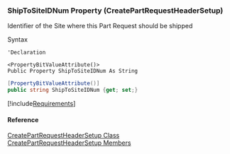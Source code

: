 ﻿### ShipToSiteIDNum Property (CreatePartRequestHeaderSetup)

Identifier of the Site where this Part Request should be shipped

Syntax

```vbnet
'Declaration

<PropertyBitValueAttribute()>
Public Property ShipToSiteIDNum As String
```

```csharp
[PropertyBitValueAttribute()]
public string ShipToSiteIDNum {get; set;}
```

[!include[Requirements](../partials/requirements.md)]

#### Reference

[CreatePartRequestHeaderSetup Class](FChoice.Toolkits.Clarify~FChoice.Toolkits.Clarify.Logistics.CreatePartRequestHeaderSetup.md)  
[CreatePartRequestHeaderSetup Members](FChoice.Toolkits.Clarify~FChoice.Toolkits.Clarify.Logistics.CreatePartRequestHeaderSetup_members.md)